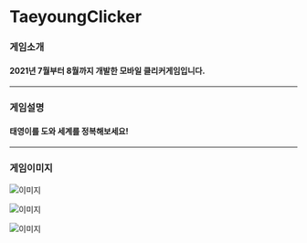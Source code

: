 # TaeyoungClicker
### 게임소개 
#### 2021년 7월부터 8월까지 개발한 모바일 클리커게임입니다.
----------
### 게임설명
#### 태영이를 도와 세계를 정복해보세요!
----------
### 게임이미지

![이미지](https://cdn.discordapp.com/attachments/1031870281893031999/1084353474977874010/image.png)

![이미지](https://cdn.discordapp.com/attachments/1031870281893031999/1084352749648490506/image.png)

![이미지](https://cdn.discordapp.com/attachments/1031870281893031999/1084352835518484552/image.png)



